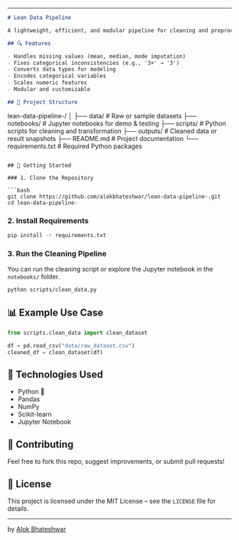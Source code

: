 
---

```markdown
# Lean Data Pipeline

A lightweight, efficient, and modular pipeline for cleaning and preprocessing messy datasets. Designed for data science workflows, machine learning preprocessing, and automated data analysis.

## 🔍 Features

- Handles missing values (mean, median, mode imputation)
- Fixes categorical inconsistencies (e.g., '3+' → '3')
- Converts data types for modeling
- Encodes categorical variables
- Scales numeric features
- Modular and customizable

## 📁 Project Structure

```

lean-data-pipeline-/
│
├── data/               # Raw or sample datasets
├── notebooks/          # Jupyter notebooks for demo & testing
├── scripts/            # Python scripts for cleaning and transformation
├── outputs/            # Cleaned data or result snapshots
├── README.md           # Project documentation
└── requirements.txt    # Required Python packages

````

## 🚀 Getting Started

### 1. Clone the Repository

```bash
git clone https://github.com/alokbhateshwar/lean-data-pipeline-.git
cd lean-data-pipeline-
````

### 2. Install Requirements

```bash
pip install -r requirements.txt
```

### 3. Run the Cleaning Pipeline

You can run the cleaning script or explore the Jupyter notebook in the `notebooks/` folder.

```bash
python scripts/clean_data.py
```

## 📊 Example Use Case

```python
from scripts.clean_data import clean_dataset

df = pd.read_csv("data/raw_dataset.csv")
cleaned_df = clean_dataset(df)
```

## 🧠 Technologies Used

* Python 🐍
* Pandas
* NumPy
* Scikit-learn
* Jupyter Notebook

## 🤝 Contributing

Feel free to fork this repo, suggest improvements, or submit pull requests!

## 📄 License

This project is licensed under the MIT License – see the `LICENSE` file for details.

---

 by [Alok Bhateshwar](https://github.com/alokbhateshwar)

